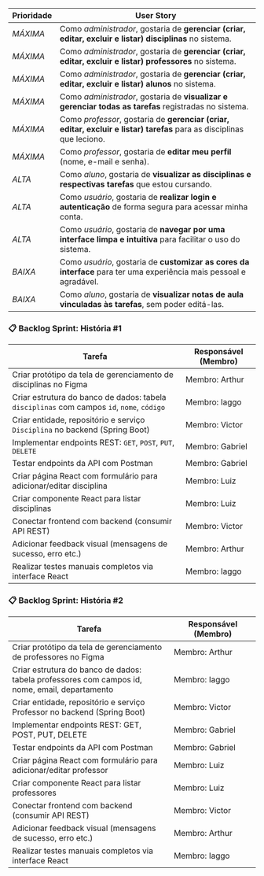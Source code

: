 | Prioridade | User Story                                                                                                             |
| ---------- | ---------------------------------------------------------------------------------------------------------------------- |
| *MÁXIMA*   | Como *administrador*, gostaria de **gerenciar (criar, editar, excluir e listar) disciplinas** no sistema.              |
| *MÁXIMA*   | Como *administrador*, gostaria de **gerenciar (criar, editar, excluir e listar) professores** no sistema.              |
| *MÁXIMA*   | Como *administrador*, gostaria de **gerenciar (criar, editar, excluir e listar) alunos** no sistema.                   |
| *MÁXIMA*   | Como *administrador*, gostaria de **visualizar e gerenciar todas as tarefas** registradas no sistema.                  |
| *MÁXIMA*   | Como *professor*, gostaria de **gerenciar (criar, editar, excluir e listar) tarefas** para as disciplinas que leciono. |
| *MÁXIMA*   | Como *professor*, gostaria de **editar meu perfil** (nome, e-mail e senha).                                            |
| *ALTA*     | Como *aluno*, gostaria de **visualizar as disciplinas e respectivas tarefas** que estou cursando.                      |
| *ALTA*     | Como *usuário*, gostaria de **realizar login e autenticação** de forma segura para acessar minha conta.                |
| *ALTA*     | Como *usuário*, gostaria de **navegar por uma interface limpa e intuitiva** para facilitar o uso do sistema.           |
| *BAIXA*    | Como *usuário*, gostaria de **customizar as cores da interface** para ter uma experiência mais pessoal e agradável.    |
| *BAIXA*    | Como *aluno*, gostaria de **visualizar notas de aula vinculadas às tarefas**, sem poder editá-las.                     |


### 📋 Backlog Sprint: História #1

| Tarefa                                                                                     | Responsável (Membro) |
|-------------------------------------------------------------------------------------------|----------------------|
| Criar protótipo da tela de gerenciamento de disciplinas no Figma                          | Membro: Arthur       |
| Criar estrutura do banco de dados: tabela `disciplinas` com campos `id`, `nome`, `código` | Membro: Iaggo        |
| Criar entidade, repositório e serviço `Disciplina` no backend (Spring Boot)               | Membro: Victor       |
| Implementar endpoints REST: `GET`, `POST`, `PUT`, `DELETE`                                | Membro: Gabriel      |
| Testar endpoints da API com Postman                                                       | Membro: Gabriel      |
| Criar página React com formulário para adicionar/editar disciplina                        | Membro: Luiz         |
| Criar componente React para listar disciplinas                                            | Membro: Luiz         |
| Conectar frontend com backend (consumir API REST)                                         | Membro: Victor       |
| Adicionar feedback visual (mensagens de sucesso, erro etc.)                               | Membro: Arthur       |
| Realizar testes manuais completos via interface React                                     | Membro: Iaggo        |


### 📋 Backlog Sprint: História #2

| Tarefa                                                                                                      | Responsável (Membro) |
|------------------------------------------------------------------------------------------------------------|----------------------|
| Criar protótipo da tela de gerenciamento de professores no Figma                                           | Membro: Arthur       |
| Criar estrutura do banco de dados: tabela professores com campos id, nome, email, departamento   | Membro: Iaggo        |
| Criar entidade, repositório e serviço Professor no backend (Spring Boot)                                 | Membro: Victor       |
| Implementar endpoints REST: GET, POST, PUT, DELETE                                                 | Membro: Gabriel      |
| Testar endpoints da API com Postman                                                                        | Membro: Gabriel      |
| Criar página React com formulário para adicionar/editar professor                                          | Membro: Luiz         |
| Criar componente React para listar professores                                                             | Membro: Luiz         |
| Conectar frontend com backend (consumir API REST)                                                          | Membro: Victor       |
| Adicionar feedback visual (mensagens de sucesso, erro etc.)                                                | Membro: Arthur       |
| Realizar testes manuais completos via interface React                                                      | Membro: Iaggo        |


